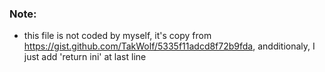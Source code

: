 ### Note:
- this file is not coded by myself, it's copy from https://gist.github.com/TakWolf/5335f11adcd8f72b9fda, andditionaly, I just add 'return ini' at last line
